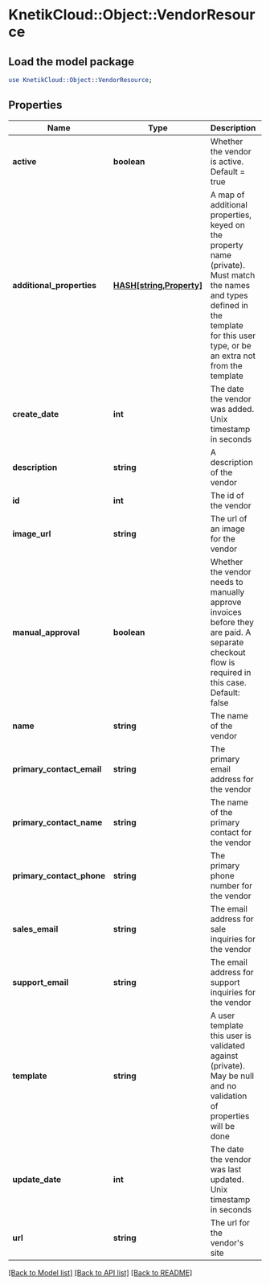 # KnetikCloud::Object::VendorResource

## Load the model package
```perl
use KnetikCloud::Object::VendorResource;
```

## Properties
Name | Type | Description | Notes
------------ | ------------- | ------------- | -------------
**active** | **boolean** | Whether the vendor is active.  Default &#x3D; true | [optional] 
**additional_properties** | [**HASH[string,Property]**](Property.md) | A map of additional properties, keyed on the property name (private). Must match the names and types defined in the template for this user type, or be an extra not from the template | [optional] 
**create_date** | **int** | The date the vendor was added. Unix timestamp in seconds | [optional] 
**description** | **string** | A description of the vendor | [optional] 
**id** | **int** | The id of the vendor | [optional] 
**image_url** | **string** | The url of an image for the vendor | [optional] 
**manual_approval** | **boolean** | Whether the vendor needs to manually approve invoices before they are paid.  A separate checkout flow is required in this case.  Default: false | [optional] 
**name** | **string** | The name of the vendor | 
**primary_contact_email** | **string** | The primary email address for the vendor | [optional] 
**primary_contact_name** | **string** | The name of the primary contact for the vendor | [optional] 
**primary_contact_phone** | **string** | The primary phone number for the vendor | [optional] 
**sales_email** | **string** | The email address for sale inquiries for the vendor | [optional] 
**support_email** | **string** | The email address for support inquiries for the vendor | [optional] 
**template** | **string** | A user template this user is validated against (private). May be null and no validation of properties will be done | [optional] 
**update_date** | **int** | The date the vendor was last updated. Unix timestamp in seconds | [optional] 
**url** | **string** | The url for the vendor&#39;s site | [optional] 

[[Back to Model list]](../README.md#documentation-for-models) [[Back to API list]](../README.md#documentation-for-api-endpoints) [[Back to README]](../README.md)


